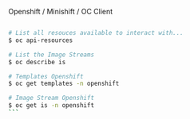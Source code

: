 Openshift / Minishift / OC Client

````bash

# List all resouces available to interact with...
$ oc api-resources

# List the Image Streams
$ oc describe is

# Templates Openshift
$ oc get templates -n openshift

# Image Stream Openshift
$ oc get is -n openshift
```
